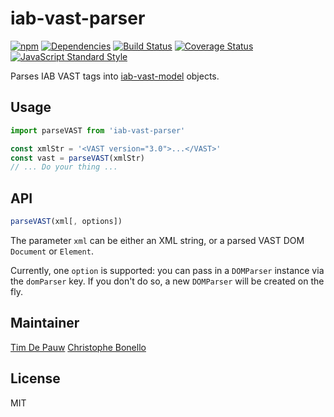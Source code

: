 # iab-vast-parser

[![npm](https://img.shields.io/npm/v/iab-vast-parser.svg)](https://www.npmjs.com/package/iab-vast-parser) [![Dependencies](https://img.shields.io/david/zentrick/iab-vast-parser.svg)](https://david-dm.org/zentrick/iab-vast-parser) [![Build Status](https://img.shields.io/circleci/project/github/zentrick/iab-vast-parser/master.svg)](https://circleci.com/gh/zentrick/iab-vast-parser) [![Coverage Status](https://img.shields.io/coveralls/zentrick/iab-vast-parser/master.svg)](https://coveralls.io/r/zentrick/iab-vast-parser) [![JavaScript Standard Style](https://img.shields.io/badge/code%20style-standard-brightgreen.svg)](http://standardjs.com/)

Parses IAB VAST tags into
[iab-vast-model](https://www.npmjs.com/package/iab-vast-model) objects.

## Usage

```js
import parseVAST from 'iab-vast-parser'

const xmlStr = '<VAST version="3.0">...</VAST>'
const vast = parseVAST(xmlStr)
// ... Do your thing ...
```

## API

```js
parseVAST(xml[, options])
```

The parameter `xml` can be either an XML string, or a parsed VAST DOM `Document`
or `Element`.

Currently, one `option` is supported: you can pass in a `DOMParser` instance
via the `domParser` key. If you don't do so, a new `DOMParser` will be created
on the fly.

## Maintainer

[Tim De Pauw](https://github.com/timdp)
[Christophe Bonello](https://github.com/cbonello)

## License

MIT
